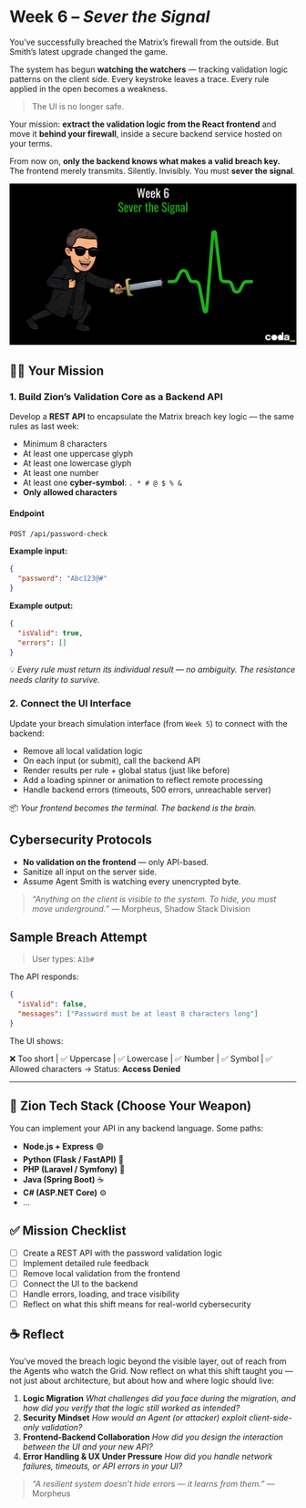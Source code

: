 # Week 6 – *Sever the Signal*
You’ve successfully breached the Matrix’s firewall from the outside.
But Smith’s latest upgrade changed the game.

The system has begun **watching the watchers** — tracking validation logic patterns on the client side. Every keystroke leaves a trace. Every rule applied in the open becomes a weakness.

> The UI is no longer safe.

Your mission: **extract the validation logic from the React frontend** and move it **behind your firewall**, inside a secure backend service hosted on your terms.

From now on, **only the backend knows what makes a valid breach key.**
The frontend merely transmits. Silently. Invisibly.
You must **sever the signal**.

![Week 6 - Server the Signal](img/week06.webp)

## 🧑‍💻 Your Mission

### 1. Build Zion’s Validation Core as a Backend API

Develop a **REST API** to encapsulate the Matrix breach key logic — the same rules as last week:

* Minimum 8 characters
* At least one uppercase glyph
* At least one lowercase glyph
* At least one number
* At least one **cyber-symbol**: `. * # @ $ % &`
* **Only allowed characters**

#### Endpoint

`POST /api/password-check`

**Example input:**

```json
{
  "password": "Abc123@#"
}
```

**Example output:**

```json
{
  "isValid": true,
  "errors": []
}
```

💡 *Every rule must return its individual result — no ambiguity. The resistance needs clarity to survive.*

### 2. Connect the UI Interface

Update your breach simulation interface (from `Week 5`) to connect with the backend:

* Remove all local validation logic
* On each input (or submit), call the backend API
* Render results per rule + global status (just like before)
* Add a loading spinner or animation to reflect remote processing
* Handle backend errors (timeouts, 500 errors, unreachable server)

📦 *Your frontend becomes the terminal. The backend is the brain.*


## Cybersecurity Protocols

* **No validation on the frontend** — only API-based.
* Sanitize all input on the server side.
* Assume Agent Smith is watching every unencrypted byte.

> *“Anything on the client is visible to the system. To hide, you must move underground.”*
> — Morpheus, Shadow Stack Division

## Sample Breach Attempt

> User types: `A1b#`

The API responds:

```json
{
  "isValid": false,
  "messages": ["Password must be at least 8 characters long"]
}
```

The UI shows:

❌ Too short | ✅ Uppercase | ✅ Lowercase | ✅ Number | ✅ Symbol | ✅ Allowed characters
→ Status: **Access Denied**

---

## 🧰 Zion Tech Stack (Choose Your Weapon)

You can implement your API in any backend language. Some paths:

* **Node.js + Express** 🟢
* **Python (Flask / FastAPI)** 🐍
* **PHP (Laravel / Symfony)** 🐘
* **Java (Spring Boot)** ☕
* **C# (ASP.NET Core)** ⚙️
* ...

## ✅ Mission Checklist

- [ ] Create a REST API with the password validation logic
- [ ] Implement detailed rule feedback
- [ ] Remove local validation from the frontend
- [ ] Connect the UI to the backend
- [ ] Handle errors, loading, and trace visibility
- [ ] Reflect on what this shift means for real-world cybersecurity

## ☕ Reflect
You’ve moved the breach logic beyond the visible layer, out of reach from the Agents who watch the Grid. Now reflect on what this shift taught you — not just about architecture, but about how and where logic should live:

1. **Logic Migration**
    *What challenges did you face during the migration, and how did you verify that the logic still worked as intended?*
2. **Security Mindset**
    *How would an Agent (or attacker) exploit client-side-only validation?*
3. **Frontend-Backend Collaboration**
    *How did you design the interaction between the UI and your new API?*
4. **Error Handling & UX Under Pressure**
    *How did you handle network failures, timeouts, or API errors in your UI?*

> *“A resilient system doesn’t hide errors — it learns from them.”*
> — Morpheus